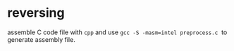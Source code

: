 # reversing
assemble C code file with `cpp` and use `gcc -S -masm=intel preprocess.c`  to generate assembly file.